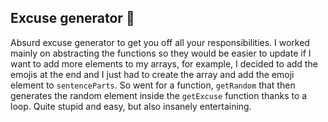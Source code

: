 ## Excuse generator 😬

Absurd excuse generator to get you off all your responsibilities. I worked mainly on abstracting the functions so they would be easier to update if I want to add more elements to my arrays, for example, I decided to add the emojis at the end and I just had to create the array and add the emoji element to `sentenceParts`. So went for a function, `getRandom` that then generates the random element inside the `getExcuse` function thanks to a loop. Quite stupid and easy, but also insanely entertaining.
